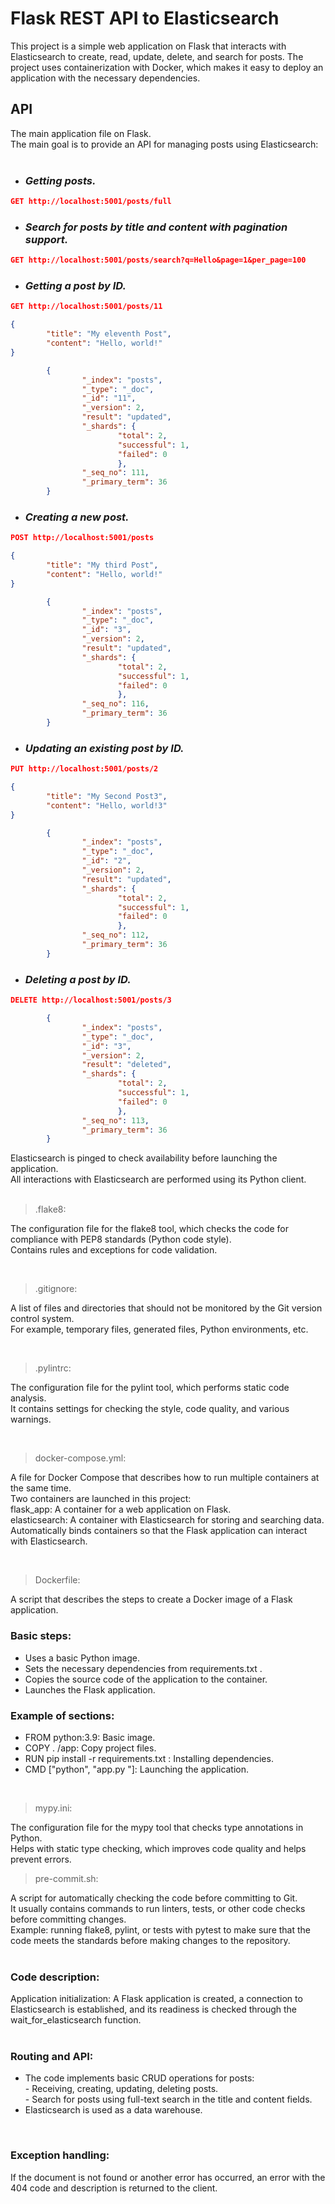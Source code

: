 # Flask REST API to Elasticsearch

This project is a simple web application on Flask that interacts with Elasticsearch to create, read, update, delete, and search for posts.
The project uses containerization with Docker, which makes it easy to deploy an application with the necessary dependencies.


## API

The main application file on Flask. <br>
The main goal is to provide an API for managing posts using Elasticsearch:
<br>
<br>
* ### _Getting posts._ <br>

```json
GET http://localhost:5001/posts/full
```

* ### _Search for posts by title and content with pagination support._ <br>

```json
GET http://localhost:5001/posts/search?q=Hello&page=1&per_page=100
```

* ### _Getting a post by ID._ <br>

```json
GET http://localhost:5001/posts/11
```

```json
{
        "title": "My eleventh Post",
        "content": "Hello, world!"
}
```
```json
        {
                "_index": "posts",
                "_type": "_doc",
                "_id": "11",
                "_version": 2,
                "result": "updated",
                "_shards": {
                        "total": 2,
                        "successful": 1,
                        "failed": 0
                        },
                "_seq_no": 111,
                "_primary_term": 36
        }
```

* ### _Creating a new post._

```json
POST http://localhost:5001/posts
```

```json
{
        "title": "My third Post",
        "content": "Hello, world!"
}
```

```json
        {
                "_index": "posts",
                "_type": "_doc",
                "_id": "3",
                "_version": 2,
                "result": "updated",
                "_shards": {
                        "total": 2,
                        "successful": 1,
                        "failed": 0
                        },
                "_seq_no": 116,
                "_primary_term": 36
        }
```

* ### _Updating an existing post by ID._

```json
PUT http://localhost:5001/posts/2
```

```json
{
        "title": "My Second Post3",
        "content": "Hello, world!3"
}
```
```json
        {
                "_index": "posts",
                "_type": "_doc",
                "_id": "2",
                "_version": 2,
                "result": "updated",
                "_shards": {
                        "total": 2,
                        "successful": 1,
                        "failed": 0
                        },
                "_seq_no": 112,
                "_primary_term": 36
        }
```
* ### _Deleting a post by ID._
```json
DELETE http://localhost:5001/posts/3
```

```json
        {
                "_index": "posts",
                "_type": "_doc",
                "_id": "3",
                "_version": 2,
                "result": "deleted",
                "_shards": {
                        "total": 2,
                        "successful": 1,
                        "failed": 0
                        },
                "_seq_no": 113,
                "_primary_term": 36
        }
```

Elasticsearch is pinged to check availability before launching the application. <br>
All interactions with Elasticsearch are performed using its Python client. <br>
<br>

>.flake8:<br>

The configuration file for the flake8 tool, which checks the code for compliance with PEP8 standards (Python code style). <br>
Contains rules and exceptions for code validation.</p> <br>


>.gitignore:<br>

A list of files and directories that should not be monitored by the Git version control system. <br>
For example, temporary files, generated files, Python environments, etc.</p> <br>


>.pylintrc:<br>

The configuration file for the pylint tool, which performs static code analysis. <br>
It contains settings for checking the style, code quality, and various warnings.</p> <br>


>docker-compose.yml:<br>

A file for Docker Compose that describes how to run multiple containers at the same time. <br>
Two containers are launched in this project: <br>
    flask_app: A container for a web application on Flask. <br>
    elasticsearch: A container with Elasticsearch for storing and searching data. <br>
Automatically binds containers so that the Flask application can interact with Elasticsearch.</p> <br>


>Dockerfile:<br>

A script that describes the steps to create a Docker image of a Flask application. <br>
### Basic steps:
- Uses a basic Python image. <br>
- Sets the necessary dependencies from requirements.txt . <br>
- Copies the source code of the application to the container. <br>
- Launches the Flask application. <br>
### Example of sections: <br>
- FROM python:3.9: Basic image. <br>
- COPY . /app: Copy project files. <br>
- RUN pip install -r requirements.txt : Installing dependencies. <br>
- CMD ["python", "app.py "]: Launching the application. <br>
<br>


>mypy.ini:<br>

The configuration file for the mypy tool that checks type annotations in Python. <br>
Helps with static type checking, which improves code quality and helps prevent errors.<br>


>pre-commit.sh:<br>

A script for automatically checking the code before committing to Git. <br>
It usually contains commands to run linters, tests, or other code checks before committing changes. <br>
Example: running flake8, pylint, or tests with pytest to make sure that the code meets the standards before making changes to the repository.<br>
<br>

### Code description:<br>

Application initialization: A Flask application is created, a connection to Elasticsearch is established, and its readiness is checked through the wait_for_elasticsearch function.<br>
<br>

### Routing and API:<br>
- The code implements basic CRUD operations for posts: <br>
        - Receiving, creating, updating, deleting posts. <br>
        - Search for posts using full-text search in the title and content fields. <br>
- Elasticsearch is used as a data warehouse.<br>
<br>

### Exception handling:<br>

If the document is not found or another error has occurred, an error with the 404 code and description is returned to the client.
